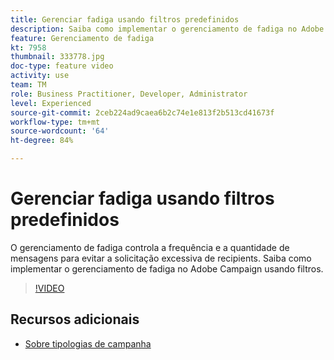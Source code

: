 ```yaml
---
title: Gerenciar fadiga usando filtros predefinidos
description: Saiba como implementar o gerenciamento de fadiga no Adobe Campaign usando filtros.
feature: Gerenciamento de fadiga
kt: 7958
thumbnail: 333778.jpg
doc-type: feature video
activity: use
team: TM
role: Business Practitioner, Developer, Administrator
level: Experienced
source-git-commit: 2ceb224ad9caea6b2c74e1e813f2b513cd41673f
workflow-type: tm+mt
source-wordcount: '64'
ht-degree: 84%

---
```



# Gerenciar fadiga usando filtros predefinidos

O gerenciamento de fadiga controla a frequência e a quantidade de mensagens para evitar a solicitação excessiva de recipients.
Saiba como implementar o gerenciamento de fadiga no Adobe Campaign usando filtros.

>[!VIDEO](https://video.tv.adobe.com/v/333778?quality=12)

## Recursos adicionais

* [Sobre tipologias de campanha](https://experienceleague.adobe.com/docs/campaign-classic/using/orchestrating-campaigns/campaign-optimization/about-campaign-typologies.html?lang=pt-BR)
